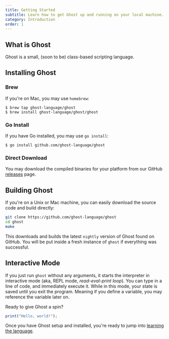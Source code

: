 ```yaml
---
title: Getting Started
subtitle: Learn how to get Ghost up and running on your local machine.
category: Introduction
order: 1
---
```


## What is Ghost

Ghost is a small, (soon to be) class-based scripting language.

## Installing Ghost

### Brew

If you're on Mac, you may use `homebrew`:

```
$ brew tap ghost-language/ghost
$ brew install ghost-language/ghost/ghost
```

### Go Install

If you have Go installed, you may use `go install`:

```
$ go install github.com/ghost-language/ghost
```

### Direct Download

You may download the compiled binaries for your platform from our GitHub [releases](https://github.com/ghost-language/ghost/releases) page.

## Building Ghost

If you're on a Unix or Mac machine, you can easily download the source code and build directly:

```bash
git clone https://github.com/ghost-language/ghost
cd ghost
make
```

This downloads and builds the latest `nightly` version of Ghost found on GitHub. You will be put inside a fresh instance of `ghost` if everything was successful.

## Interactive Mode

If you just run `ghost` without any arguments, it starts the interpreter in interactive mode (aka, REPL mode, _read-eval-print loop_). You can type in a line of code, and immediately execute it. While in this mode, your state is saved until you exit the program. Meaning if you define a variable, you may reference the variable later on.

Ready to give Ghost a spin?

```typescript
print("Hello, world!");
```

Once you have Ghost setup and installed, you're ready to jump into [learning the language](/docs/nightly/syntax).
